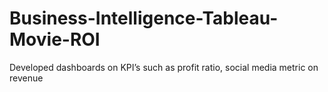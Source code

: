 # Business-Intelligence-Tableau-Movie-ROI
Developed dashboards on KPI’s such as profit ratio, social media metric on revenue
